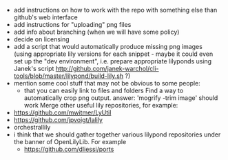 * add instructions on how to work with the repo
with something else than github's web interface
* add instructions for "uploading" png files
* add info about branching (when we will have some policy)
* decide on licensing
* add a script that would automatically produce missing
png images (using appropriate lily versions for each snippet -
maybe it could even set up the "dev environment", i.e.
prepare appropriate lilyponds using Janek's script
http://github.com/janek-warchol/cli-tools/blob/master/lilypond/build-lily.sh ?)
* mention some cool stuff that may not be obvious to some people:
    * that you can easily link to files and folders
Find a way to automatically crop png output.
answer: 'mogrify -trim image' should work
Merge other useful lily repositories, for example:
* https://github.com/mwitmer/LyUtil
* https://github.com/jpvoigt/lalily
* orchestrallily
* i think that we should gather together various lilypond
  repositories under the banner of OpenLilyLib.  For example
  * https://github.com/dliessi/ports
